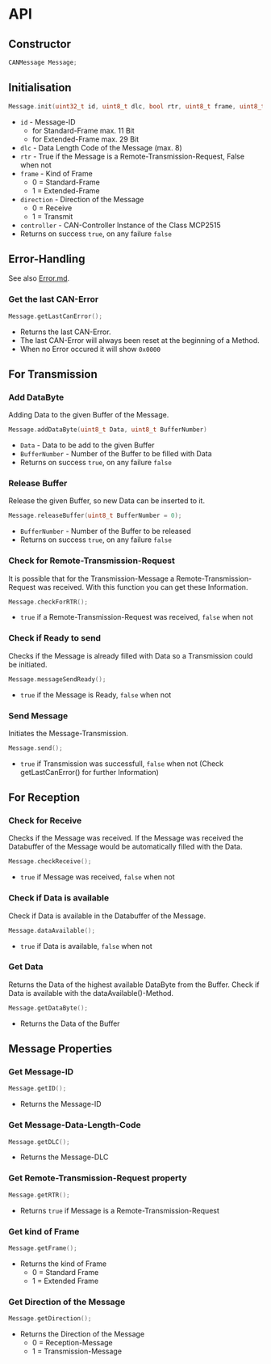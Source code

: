 # API

## Constructor

```c++
CANMessage Message;
```


## Initialisation

```c++
Message.init(uint32_t id, uint8_t dlc, bool rtr, uint8_t frame, uint8_t direction, MCP2515 controller);
```
- `id` - Message-ID
    - for Standard-Frame max. 11 Bit
    - for Extended-Frame max. 29 Bit
- `dlc` - Data Length Code of the Message (max. 8)
- `rtr` - True if the Message is a Remote-Transmission-Request, False when not
- `frame` - Kind of Frame
    - 0 = Standard-Frame
    - 1 = Extended-Frame
- `direction` - Direction of the Message
    - 0 = Receive
    - 1 = Transmit
- `controller` - CAN-Controller Instance of the Class MCP2515
- Returns on success `true`, on any failure `false`


## Error-Handling

See also [Error.md](Error.md).

### Get the last CAN-Error

```c++
Message.getLastCanError();
```
- Returns the last CAN-Error.
- The last CAN-Error will always been reset at the beginning of a Method.
- When no Error occured it will show `0x0000`



## For Transmission

### Add DataByte

Adding Data to the given Buffer of the Message.

```c++
Message.addDataByte(uint8_t Data, uint8_t BufferNumber)
```
- `Data` - Data to be add to the given Buffer
- `BufferNumber` - Number of the Buffer to be filled with Data
- Returns on success `true`, on any failure `false`


### Release Buffer

Release the given Buffer, so new Data can be inserted to it.

```c++
Message.releaseBuffer(uint8_t BufferNumber = 0);
```
- `BufferNumber` - Number of the Buffer to be released
- Returns on success `true`, on any failure `false`


### Check for Remote-Transmission-Request

It is possible that for the Transmission-Message a Remote-Transmission-Request was received.
With this function you can get these Information.

```c++
Message.checkForRTR();
```
- `true` if a Remote-Transmission-Request was received, `false` when not


### Check if Ready to send

Checks if the Message is already filled with Data so a Transmission could be initiated.

```c++
Message.messageSendReady();
```
- `true` if the Message is Ready, `false` when not


### Send Message

Initiates the Message-Transmission.

```c++
Message.send();
```
- `true` if Transmission was successfull, `false` when not (Check getLastCanError() for further Information)



## For Reception

### Check for Receive

Checks if the Message was received. If the Message was received the Databuffer of the Message would be automatically filled with the Data.

```c++
Message.checkReceive();
```
- `true` if Message was received, `false` when not


### Check if Data is available

Check if Data is available in the Databuffer of the Message.

```c++
Message.dataAvailable();
```
- `true` if Data is available, `false` when not


### Get Data

Returns the Data of  the highest available DataByte from the Buffer.
Check if Data is available with the dataAvailable()-Method.

```c++
Message.getDataByte();
```
- Returns the Data of the Buffer



## Message Properties

### Get Message-ID

```c++
Message.getID();
```
- Returns the Message-ID


### Get Message-Data-Length-Code
```c++
Message.getDLC();
```
- Returns the Message-DLC


### Get Remote-Transmission-Request property
```c++
Message.getRTR();
```
- Returns `true` if Message is a Remote-Transmission-Request


### Get kind of Frame
```c++
Message.getFrame();
```
- Returns the kind of Frame
    - 0 = Standard Frame
    - 1 = Extended Frame


### Get Direction of the Message
```c++
Message.getDirection();
```
- Returns the Direction of the Message
    - 0 = Reception-Message
    - 1 = Transmission-Message
